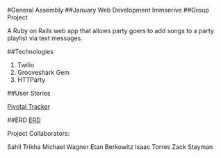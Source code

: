 #General Assembly
##January Web Development Immserive
##Group Project

A Ruby on Rails web app that allows party goers to add songs to a party playlist via text messages.

##Technologies
1. Twilio
2. Grooveshark Gem
3. HTTParty


##User Stories

[Pivotal Tracker](https://www.pivotaltracker.com/s/projects/1041074)

##ERD
[ERD](http://i.imgur.com/8iE0WwY.png)

Project Collaborators:

Sahil Trikha
Michael Wagner
Etan Berkowitz
Isaac Torres
Zack Stayman